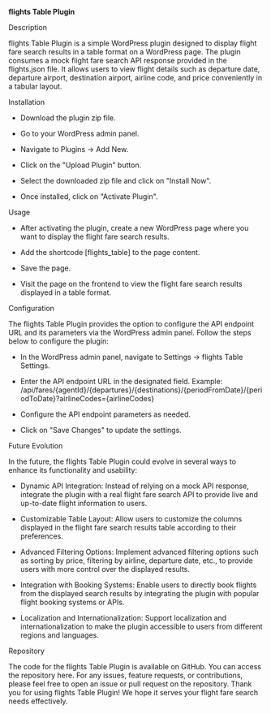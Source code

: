 <strong>flights Table Plugin</strong>

Description

flights Table Plugin is a simple WordPress plugin designed to display flight fare search results in a table format on a WordPress page. The plugin consumes a mock flight fare search API response provided in the flights.json file. It allows users to view flight details such as departure date, departure airport, destination airport, airline code, and price conveniently in a tabular layout.


Installation

- Download the plugin zip file.

- Go to your WordPress admin panel.

- Navigate to Plugins -> Add New.

- Click on the "Upload Plugin" button.

- Select the downloaded zip file and click on "Install Now".

- Once installed, click on "Activate Plugin".


Usage

- After activating the plugin, create a new WordPress page where you want to display the flight fare search results.

- Add the shortcode [flights_table] to the page content.

- Save the page.

- Visit the page on the frontend to view the flight fare search results displayed in a table format.


Configuration

The flights Table Plugin provides the option to configure the API endpoint URL and its parameters via the WordPress admin panel. Follow the steps below to configure the plugin:

- In the WordPress admin panel, navigate to Settings -> flights Table Settings.

- Enter the API endpoint URL in the designated field. Example: /api/fares/{agentId}/{departures}/{destinations}/{periodFromDate}/{periodToDate}?airlineCodes={airlineCodes}

- Configure the API endpoint parameters as needed.

- Click on "Save Changes" to update the settings.


Future Evolution

In the future, the flights Table Plugin could evolve in several ways to enhance its functionality and usability:

- Dynamic API Integration: Instead of relying on a mock API response, integrate the plugin with a real flight fare search API to provide live and up-to-date flight information to users.

- Customizable Table Layout: Allow users to customize the columns displayed in the flight fare search results table according to their preferences.

- Advanced Filtering Options: Implement advanced filtering options such as sorting by price, filtering by airline, departure date, etc., to provide users with more control over the displayed results.

- Integration with Booking Systems: Enable users to directly book flights from the displayed search results by integrating the plugin with popular flight booking systems or APIs.

- Localization and Internationalization: Support localization and internationalization to make the plugin accessible to users from different regions and languages.


Repository

The code for the flights Table Plugin is available on GitHub. You can access the repository here.
For any issues, feature requests, or contributions, please feel free to open an issue or pull request on the repository.
Thank you for using flights Table Plugin! We hope it serves your flight fare search needs effectively.
